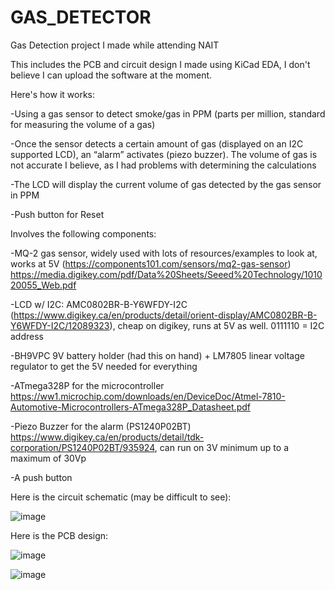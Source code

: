 # GAS_DETECTOR
Gas Detection project I made while attending NAIT

This includes the PCB and circuit design I made using KiCad EDA, I don't believe I can upload the software at the moment. 

Here's how it works:

-Using a gas sensor to detect smoke/gas in PPM (parts per million, standard for measuring the volume of a gas)

-Once the sensor detects a certain amount of gas (displayed on an I2C supported LCD), an “alarm” activates (piezo buzzer). The volume of gas is not accurate I believe, as I had problems with determining the calculations

-The LCD will display the current volume of gas detected by the gas sensor in PPM

-Push button for Reset

Involves the following components:

-MQ-2 gas sensor, widely used with lots of resources/examples to look at, works at 5V (https://components101.com/sensors/mq2-gas-sensor) https://media.digikey.com/pdf/Data%20Sheets/Seeed%20Technology/101020055_Web.pdf

-LCD w/ I2C: AMC0802BR-B-Y6WFDY-I2C (https://www.digikey.ca/en/products/detail/orient-display/AMC0802BR-B-Y6WFDY-I2C/12089323), cheap on digikey, runs at 5V as well. 0111110 = I2C address 

-BH9VPC 9V battery holder (had this on hand) + LM7805 linear voltage regulator to get the 5V needed for everything

-ATmega328P for the microcontroller https://ww1.microchip.com/downloads/en/DeviceDoc/Atmel-7810-Automotive-Microcontrollers-ATmega328P_Datasheet.pdf

-Piezo Buzzer for the alarm (PS1240P02BT) https://www.digikey.ca/en/products/detail/tdk-corporation/PS1240P02BT/935924, can run on 3V minimum up to a maximum of 30Vp

-A push button

Here is the circuit schematic (may be difficult to see):

![image](https://github.com/nmanhas2/GAS_DETECTOR_DESIGN/assets/113201793/4d6293af-fc67-49a6-bfb9-311038c4cac8)


Here is the PCB design:

![image](https://github.com/nmanhas2/GAS_DETECTOR_DESIGN/assets/113201793/d9020972-6aba-4c30-ae94-d529bed3877f)

![image](https://github.com/nmanhas2/GAS_DETECTOR_DESIGN/assets/113201793/cbf0e0ba-f6ce-47f5-9875-cf4a56da33f7)
